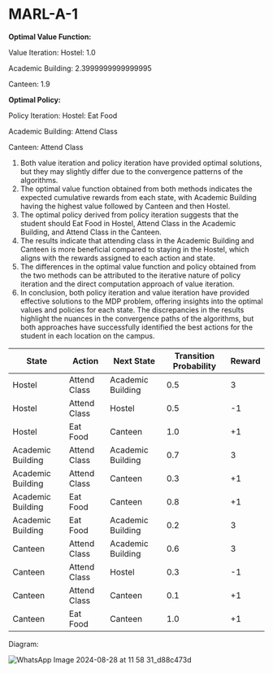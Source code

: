 # MARL-A-1

**Optimal Value Function:**

Value Iteration:
Hostel: 1.0

Academic Building: 2.3999999999999995

Canteen: 1.9


**Optimal Policy:**

Policy Iteration:
Hostel: Eat Food

Academic Building: Attend Class

Canteen: Attend Class




1. Both value iteration and policy iteration have provided optimal solutions, but they may slightly differ due to the convergence patterns of the algorithms.
2. The optimal value function obtained from both methods indicates the expected cumulative rewards from each state, with Academic Building having the highest value followed by Canteen and then Hostel.
3. The optimal policy derived from policy iteration suggests that the student should Eat Food in Hostel, Attend Class in the Academic Building, and Attend Class in the Canteen.
4. The results indicate that attending class in the Academic Building and Canteen is more beneficial compared to staying in the Hostel, which aligns with the rewards assigned to each action and state.
5. The differences in the optimal value function and policy obtained from the two methods can be attributed to the iterative nature of policy iteration and the direct computation approach of value iteration.
6. In conclusion, both policy iteration and value iteration have provided effective solutions to the MDP problem, offering insights into the optimal values and policies for each state. The discrepancies in the results highlight the nuances in the convergence paths of the algorithms, but both approaches have successfully identified the best actions for the student in each location on the campus.



| State             | Action       | Next State        | Transition Probability | Reward | 
|-------------------|--------------|-------------------|------------------------|--------| 
| Hostel            | Attend Class | Academic Building | 0.5                    | 3      | 
| Hostel            | Attend Class | Hostel            | 0.5                    | -1     | 
| Hostel            | Eat Food     | Canteen           | 1.0                    | +1     | 
| Academic Building | Attend Class | Academic Building | 0.7                    | 3      | 
| Academic Building | Attend Class | Canteen           | 0.3                    | +1     | 
| Academic Building | Eat Food     | Canteen           | 0.8                    | +1     | 
| Academic Building | Eat Food     | Academic Building | 0.2                    | 3      | 
| Canteen           | Attend Class | Academic Building | 0.6                    | 3      | 
| Canteen           | Attend Class | Hostel            | 0.3                    | -1     | 
| Canteen           | Attend Class | Canteen           | 0.1                    | +1     | 
| Canteen           | Eat Food     | Canteen           | 1.0                    | +1     |



Diagram:

![WhatsApp Image 2024-08-28 at 11 58 31_d88c473d](https://github.com/user-attachments/assets/3852e6bf-3198-47cc-91dd-c9d23a3480c5)
















